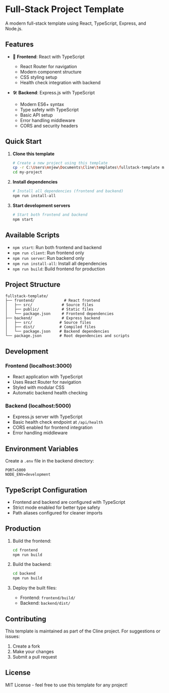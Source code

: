 # Full-Stack Project Template

A modern full-stack template using React, TypeScript, Express, and Node.js.

## Features

- 🚀 **Frontend**: React with TypeScript
  - React Router for navigation
  - Modern component structure
  - CSS styling setup
  - Health check integration with backend

- 🛠️ **Backend**: Express.js with TypeScript
  - Modern ES6+ syntax
  - Type safety with TypeScript
  - Basic API setup
  - Error handling middleware
  - CORS and security headers

## Quick Start

1. **Clone this template**
   ```bash
   # Create a new project using this template
   cp -r C:\Users\mnjew\Documents\Cline\templates\fullstack-template my-project
   cd my-project
   ```

2. **Install dependencies**
   ```bash
   # Install all dependencies (frontend and backend)
   npm run install-all
   ```

3. **Start development servers**
   ```bash
   # Start both frontend and backend
   npm start
   ```

## Available Scripts

- `npm start`: Run both frontend and backend
- `npm run client`: Run frontend only
- `npm run server`: Run backend only
- `npm run install-all`: Install all dependencies
- `npm run build`: Build frontend for production

## Project Structure

```
fullstack-template/
├── frontend/             # React frontend
│   ├── src/             # Source files
│   ├── public/          # Static files
│   └── package.json     # Frontend dependencies
├── backend/             # Express backend
│   ├── src/            # Source files
│   ├── dist/           # Compiled files
│   └── package.json    # Backend dependencies
└── package.json        # Root dependencies and scripts
```

## Development

### Frontend (localhost:3000)
- React application with TypeScript
- Uses React Router for navigation
- Styled with modular CSS
- Automatic backend health checking

### Backend (localhost:5000)
- Express.js server with TypeScript
- Basic health check endpoint at `/api/health`
- CORS enabled for frontend integration
- Error handling middleware

## Environment Variables

Create a `.env` file in the backend directory:

```env
PORT=5000
NODE_ENV=development
```

## TypeScript Configuration

- Frontend and backend are configured with TypeScript
- Strict mode enabled for better type safety
- Path aliases configured for cleaner imports

## Production

1. Build the frontend:
   ```bash
   cd frontend
   npm run build
   ```

2. Build the backend:
   ```bash
   cd backend
   npm run build
   ```

3. Deploy the built files:
   - Frontend: `frontend/build/`
   - Backend: `backend/dist/`

## Contributing

This template is maintained as part of the Cline project. For suggestions or issues:
1. Create a fork
2. Make your changes
3. Submit a pull request

## License

MIT License - feel free to use this template for any project!
